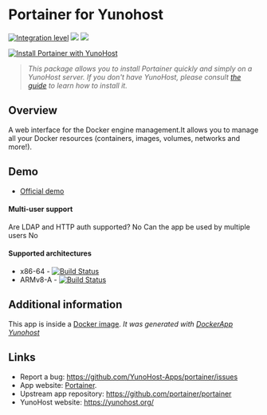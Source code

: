 # Portainer for Yunohost

[![Integration level](https://dash.yunohost.org/integration/portainer.svg)](https://dash.yunohost.org/appci/app/portainer) ![](https://ci-apps.yunohost.org/ci/badges/portainer.status.svg) ![](https://ci-apps.yunohost.org/ci/badges/portainer.maintain.svg)

[![Install Portainer with YunoHost](https://install-app.yunohost.org/install-with-yunohost.png)](https://install-app.yunohost.org/?app=portainer)

> *This package allows you to install Portainer quickly and simply on a YunoHost server.
If you don't have YunoHost, please consult [the guide](https://yunohost.org/#/install) to learn how to install it.*

## Overview
A web interface for the Docker engine management.It allows you to manage all your Docker resources (containers, images, volumes, networks and more!).

## Demo

* [Official demo](http://demo.portainer.io/)

#### Multi-user support

Are LDAP and HTTP auth supported? No
Can the app be used by multiple users No

#### Supported architectures

* x86-64 - [![Build Status](https://ci-apps.yunohost.org/ci/logs/portainer%20%28Apps%29.svg)](https://ci-apps.yunohost.org/ci/apps/portainer/)
* ARMv8-A - [![Build Status](https://ci-apps-arm.yunohost.org/ci/logs/portainer%20%28Apps%29.svg)](https://ci-apps-arm.yunohost.org/ci/apps/portainer/)

## Additional information

This app is inside a [Docker image](https://hub.docker.com/r/portainer/portainer/).
*It was generated with [DockerApp Yunohost](https://github.com/aymhce/dockerappmodel_ynh/)*

## Links

 * Report a bug: https://github.com/YunoHost-Apps/portainer/issues
 * App website: [Portainer](https://portainer.io/).
 * Upstream app repository: https://github.com/portainer/portainer
 * YunoHost website: https://yunohost.org/
